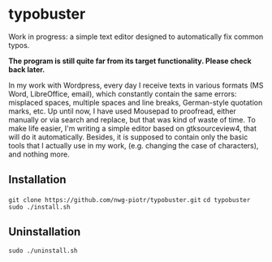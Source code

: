 # typobuster
Work in progress: a simple text editor designed to automatically fix common typos.

**The program is still quite far from its target functionality. Please check back later.**

In my work with Wordpress, every day I receive texts in various formats (MS Word, LibreOffice, email), which constantly 
contain the same errors: misplaced spaces, multiple spaces and line breaks, German-style quotation marks, etc. 
Up until now, I have used Mousepad to proofread, either manually or via search and replace, but that was kind of 
waste of time. To make life easier, I'm writing a simple editor based on gtksourceview4, that will do it automatically. 
Besides, it is supposed to contain only the basic tools that I actually use in my work, (e.g. changing the case of 
characters), and nothing more.

## Installation

`git clone https://github.com/nwg-piotr/typobuster.git`
`cd typobuster`
`sudo ./install.sh`

## Uninstallation

`sudo ./uninstall.sh`